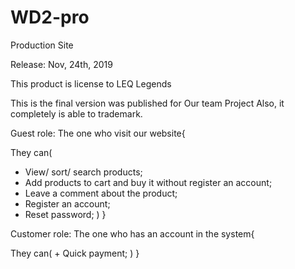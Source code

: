 # WD2-pro
 Production Site
 
 Release: Nov, 24th, 2019
 
 This product is license to LEQ Legends
 
 This is the final version was published for Our team Project
 Also, it completely is able to trademark.
 
 Guest role: The one who visit our website{
  
 They can(
   + View/ sort/ search products;
   + Add products to cart and buy it without register an account;
   + Leave a comment about the product;
   + Register an account;
   + Reset password;
   )
}   

 Customer role: The one who has an account in the system{
 
 They can(
    + Quick payment;
 )
 }
